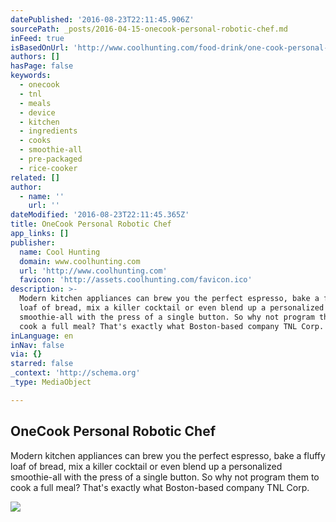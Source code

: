 ```yaml
---
datePublished: '2016-08-23T22:11:45.906Z'
sourcePath: _posts/2016-04-15-onecook-personal-robotic-chef.md
inFeed: true
isBasedOnUrl: 'http://www.coolhunting.com/food-drink/one-cook-personal-robotic-chef'
authors: []
hasPage: false
keywords:
  - onecook
  - tnl
  - meals
  - device
  - kitchen
  - ingredients
  - cooks
  - smoothie-all
  - pre-packaged
  - rice-cooker
related: []
author:
  - name: ''
    url: ''
dateModified: '2016-08-23T22:11:45.365Z'
title: OneCook Personal Robotic Chef
app_links: []
publisher:
  name: Cool Hunting
  domain: www.coolhunting.com
  url: 'http://www.coolhunting.com'
  favicon: 'http://assets.coolhunting.com/favicon.ico'
description: >-
  Modern kitchen appliances can brew you the perfect espresso, bake a fluffy
  loaf of bread, mix a killer cocktail or even blend up a personalized
  smoothie-all with the press of a single button. So why not program them to
  cook a full meal? That's exactly what Boston-based company TNL Corp.
inLanguage: en
inNav: false
via: {}
starred: false
_context: 'http://schema.org'
_type: MediaObject

---
```

<article style=""><h1>OneCook Personal Robotic Chef</h1><p>Modern kitchen appliances can brew you the perfect espresso, bake a fluffy loaf of bread, mix a killer cocktail or even blend up a personalized smoothie-all with the press of a single button. So why not program them to cook a full meal? That's exactly what Boston-based company TNL Corp.</p><img src="https://s3-us-west-2.amazonaws.com/the-grid-img/p/adf61e992385ffbdfd2ff8df42f59c6a65ef9513.jpg" /></article>